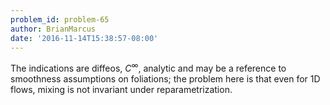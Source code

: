 ```yaml
---
problem_id: problem-65
author: BrianMarcus
date: '2016-11-14T15:38:57-08:00'
---
```

The indications are diffeos, $C^\infty$, analytic and may be a reference to
smoothness assumptions on foliations; the problem here is that even for 1D
flows, mixing is not invariant under reparametrization.


